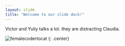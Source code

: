 ```yaml
---
layout: slide
title: "Welcome to our slide deck!"
---
```


Victor and Yuliy talks a lot. they are distracting Claudia.

![femalecodertocat](https://octodex.github.com/images/femalecodertocat.png)
{: .center}
